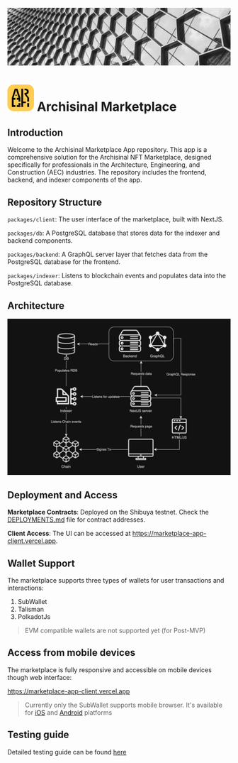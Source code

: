 
![](./docs/images/header.jpg)
# ![logo](./docs/images/logo.svg) Archisinal Marketplace
## Introduction

Welcome to the Archisinal Marketplace App repository. This app is a comprehensive solution for the Archisinal NFT
Marketplace, designed specifically for professionals in the Architecture, Engineering, and Construction (AEC)
industries. The repository includes the frontend, backend, and indexer components of the app.

## Repository Structure
`packages/client`: The user interface of the marketplace, built with NextJS.

`packages/db`: A PostgreSQL database that stores data for the indexer and backend components.

`packages/backend`: A GraphQL server layer that fetches data from the PostgreSQL database for the frontend.

`packages/indexer`: Listens to blockchain events and populates data into the PostgreSQL database.

## Architecture

![Architecture](./docs/images/architecture.png)

## Deployment and Access
**Marketplace Contracts**: Deployed on the Shibuya testnet. Check the [DEPLOYMENTS.md](https://github.com/Archisinal/marketplace-contracts/blob/main/DEPLOYMENTS.md) file for contract addresses.

**Client Access**: The UI can be accessed at https://marketplace-app-client.vercel.app.

## Wallet Support
The marketplace supports three types of wallets for user transactions and interactions:

1. SubWallet
2. Talisman
3. PolkadotJs

> EVM compatible wallets are not supported yet (for Post-MVP)

## Access from mobile devices
The marketplace is fully responsive and accessible on mobile devices though web interface: 

https://marketplace-app-client.vercel.app

> Currently only the SubWallet supports mobile browser. It's available for [iOS](https://apps.apple.com/us/app/subwallet-polkadot-wallet/id1633050285) and [Android](https://play.google.com/store/apps/details?id=app.subwallet.mobile&hl=en&gl=US) platforms

## Testing guide

Detailed testing guide can be found [here](./TESTING.md)